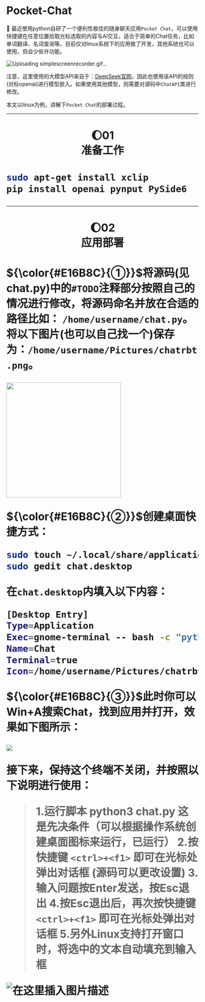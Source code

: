 # Pocket-Chat
:rocket: 最近使用python自研了一个便利性极佳的随身聊天应用`Pocket Chat`，可以使用快捷键在任意位置拾取光标选取的内容与AI交互，适合于简单的Chat任务，比如单词翻译、名词查询等。目前仅对linux系统下的应用做了开发，其他系统也可以使用，但会少些许功能。

![Uploading simplescreenrecorder.gif…]()


注意，这里使用的大模型API来自于：[DeepSeek官网](https://platform.deepseek.com)。因此也使用该API的规则(对标openai)进行模型嵌入。如果使用其他模型，则需要对源码中`ChatAPI`类进行修改。

本文以linux为例，讲解下`Pocket Chat`的部署过程。


---
<h1 align="center">🌔01<br>准备工作<h1>


```bash
sudo apt-get install xclip
pip install openai pynput PySide6
```


---
<h1 align="center">🌔02<br>应用部署<h1>

${\color{#E16B8C}{①}}$将源码(见**chat.py**)中的`#TODO`注释部分按照自己的情况进行修改，将源码命名并放在合适的路径比如： `/home/username/chat.py`。将以下图片(也可以自己找一个)保存为：`/home/username/Pictures/chatrbt.png`。

<img src='https://i-blog.csdnimg.cn/direct/45ddfcfbc07647ea87d5f5444f063ae2.png' width='300'>

${\color{#E16B8C}{②}}$创建桌面快捷方式：
```bash
sudo touch ~/.local/share/applications/chat.desktop
sudo gedit chat.desktop
```
在`chat.desktop`内填入以下内容：
```bash
[Desktop Entry]
Type=Application
Exec=gnome-terminal -- bash -c "python3 /home/username/chat.py; exec bash"
Name=Chat
Terminal=true
Icon=/home/username/Pictures/chatrbt.png
```
${\color{#E16B8C}{③}}$此时你可以Win+A搜索Chat，找到应用并打开，效果如下图所示：

<img src='https://i-blog.csdnimg.cn/direct/4b11f026486942c38e8d4402bc830b47.png'>

接下来，保持这个终端不关闭，并按照以下说明进行使用：
>1.运行脚本 python3 chat.py 这是先决条件（可以根据操作系统创建桌面图标来运行，已运行）
2.按快捷键 `<ctrl>+<f1>` 即可在光标处弹出对话框 (源码可以更改设置)
3.输入问题按Enter发送，按Esc退出
4.按Esc退出后，再次按快捷键 `<ctrl>+<f1>` 即可在光标处弹出对话框
5.另外Linux支持打开窗口时，将选中的文本自动填充到输入框

![在这里插入图片描述](https://i-blog.csdnimg.cn/direct/19f3318bb2924b5b8a1d91574f263107.png)
